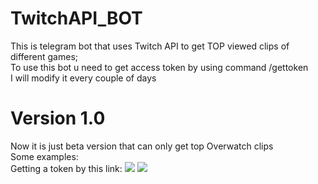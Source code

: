 # TwitchAPI_BOT
This is telegram bot that uses Twitch API to get TOP viewed clips of different games;</br>
To use this bot u need to get access token by using command /gettoken</br>
I will modify it every couple of days</br>
<h1>Version 1.0</h1>
Now it is  just beta version that can only get top Overwatch clips</br>
Some examples:</br>
Getting a token by this link:
<img src=https://user-images.githubusercontent.com/101453514/164579479-2b0a3225-61ec-46a9-a7c5-3dd88d96919a.png>
<img src=https://user-images.githubusercontent.com/101453514/164579637-6d2d0562-4634-4f64-8ceb-585c0ad58d22.png>

